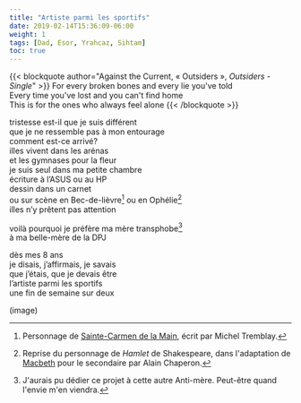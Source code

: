 ```yaml
---
title: "Artiste parmi les sportifs"
date: 2019-02-14T15:36:09-06:00
weight: 1 
tags: [Dad, Esor, Yrahcaz, Sihtam]
toc: true
---
```


{{< blockquote author="Against the Current, « Outsiders », *Outsiders - Single*" >}}
For every broken bones and every lie you've told  
Every time you've lost and you can't find home  
This is for the ones who always feel alone
{{< /blockquote >}}

tristesse est-il que je suis différent  
que je ne ressemble pas à mon entourage  
comment est-ce arrivé?  
illes vivent dans les arénas  
et les gymnases pour la fleur  
je suis seul dans ma petite chambre  
écriture à l’ASUS ou au HP  
dessin dans un carnet  
ou sur scène en Bec-de-lièvre[^2] ou en Ophélie[^3]  
illes n’y prêtent pas attention

voilà pourquoi je préfère ma mère transphobe[^1]  
à ma belle-mère de la DPJ

dès mes 8 ans  
je disais, j’affirmais, je savais  
que j’étais, que je devais être  
l’artiste parmi les sportifs  
une fin de semaine sur deux

(image)


[^1]: J'aurais pu dédier ce projet à cette autre Anti-mère. Peut-être quand l'envie m'en viendra.
[^2]: Personnage de [Sainte-Carmen de la Main](https://www.leslibraires.ca/livres/sainte-carmen-de-la-main-michel-tremblay-9782760901735.html), écrit par Michel Tremblay.
[^3]: Reprise du personnage de *Hamlet* de Shakespeare, dans l'adaptation de [Macbeth](https://www.leslibraires.ca/livres/macbeth-alain-chaperon-9782923445496.html) pour le secondaire par Alain Chaperon.
